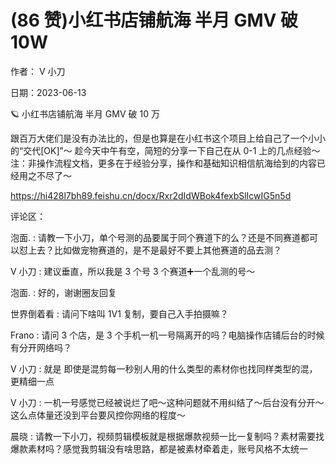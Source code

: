 
# (86 赞)小红书店铺航海 半月 GMV 破 10W

作者： V 小刀

日期：2023-06-13

🪐  小红书店铺航海  半月 GMV 破 10 万

跟百万大佬们是没有办法比的，但是也算是在小红书这个项目上给自己了一个小小的“交代[OK]”～  趁今天中午有空，简短的分享一下自己在从 0-1 上的几点经验～注：非操作流程文档，更多在于经验分享，操作和基础知识相信航海给到的内容已经用之不尽了～

https://hi428l7bh89.feishu.cn/docx/Rxr2dIdWBok4fexbSlIcwIG5n5d 

 

评论区：

泡面. : 请教一下小刀，单个号测的品要属于同个赛道下的么？还是不同赛道都可以怼上去？比如做宠物赛道的，是不是最好不要上其他赛道的品去测？

V 小刀 : 建议垂直，所以我是 3 个号 3 个赛道➕一个乱测的号～

泡面. : 好的，谢谢圈友回复

世界倒着看 : 请问下啥叫 1V1 复制，要自己入手拍摄嘛？

Frano : 请问 3 个店，是 3 个手机一机一号隔离开的吗？电脑操作店铺后台的时候有分开网络吗？

V 小刀 : 就是  即使是混剪每一秒别人用的什么类型的素材你也找同样类型的混，更精细一点

V 小刀 : 一机一号感觉已经被说烂了吧～这种问题就不用纠结了～后台没有分开～这么点体量还没到平台要风控你网络的程度～

晨晓 : 请教一下小刀，视频剪辑模板就是根据爆款视频一比一复制吗？素材需要找爆款素材吗？感觉我剪辑没有啥思路，都是被素材牵着走，账号风格不太统一
